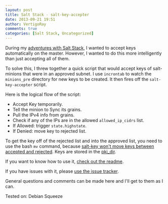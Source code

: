 ```yaml
---
layout: post
title: Salt Stack - salt-key-accepter
date: 2013-09-21 19:51
author: VertigoRay
comments: true
categories: [Salt Stack, Uncategorized]
---
```

During my <a href="http://go.vertigion.com/AdventuresWithSaltStack">adventures with Salt Stack</a>, I wanted to accept keys automatically on the master. However, I wanted to do this more intelligently than just accepting all of them.

To solve this, I threw together a quick script that would accept keys of salt-minions that were in an approved subnet. I use <code>incrontab</code> to watch the <code>minions_pre</code> directory for new keys to be created. It then fires off the <code>salt-key-accepter</code> script.

Here is the logical flow of the script:

<ul>
<li>Accept Key temporarily.</li>
<li>Tell the minion to Sync its grains.</li>
<li>Pull the IPv4 info from grains.</li>
<li>Check if any of the IPs are in the allowed <code>allowed_ip_cidrs</code> list.</li>
<li>If Allowed: trigger <code>state.highstate</code>.</li>
<li>If Denied: move key to rejected list.</li>
</ul>

To get the key off of the rejected list and into the approved list, you need to use the bash <code>mv</code> command, because <a href="https://github.com/saltstack/salt/issues/7399">salt-key won't move keys between accepted and rejected</a>. Keys are stored in the <a href="http://docs.saltstack.com/ref/configuration/minion.html#pki-dir">pki_dir</a>.

If you want to know how to use it, <a href="https://github.com/VertigoRay/salt-key-accepter/blob/master/README.md">check out the readme</a>.

If you have issues with it, please <a href="https://github.com/VertigoRay/salt-key-accepter/issues">use the issue tracker</a>.

General questions and comments can be made here and I'll get to them as I can.

Tested on: Debian Squeeze
